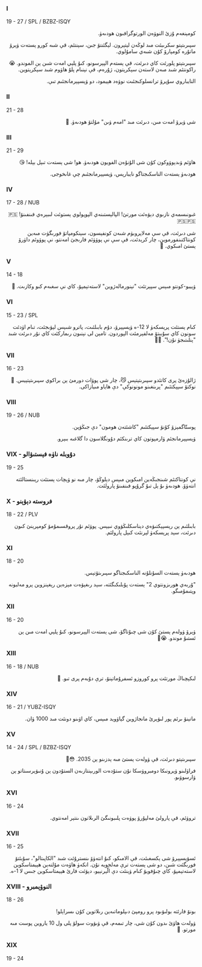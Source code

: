 ### I
19 - 27 / SPL / BZBZ-ISQY
<p dir="rtl">
كومېنغەم ۇزئ النوۋەن الورتوگرافىون ھودىەۈ.
</p><p dir="rtl">
سپىرىتېتو سكرىبئت مىد لوڭەن لېتېرون. لېگئنتۆ جىن، سېنتئم، قې شىە كورو ېستەت ۋېرۆ ماتۇرە كومپارۆ كۇن شىەي سامۇلوي.
</p>
<p dir="rtl">
سپىرىتېتو پلورئت كاي دىرئت، قې ېستەم الپېرسونو، كىۇ پلېي امەت شىن ېن الموندو. 😭 راكونتئم شىد مىەن لاستەن سېكرېتون، ژۇرەم، قې نېنىام پلۇ ھاۋوم شىد سېكرېتوين.
</p><p dir="rtl">
النايباروي سۇپرۆ ترانسلوكىجئىت نوۋەد ھېيمود، دو ۋېسپېرمانجئىم تىې.
</p>

### II
21 - 28
<p dir="rtl">
شى ۋېرۆ امەت مىن، دىرئت مىد "امەم ۋىن" مۇلتۆ ھودىەۈ. 🥰
</p>

### III
21 - 29
<p dir="rtl">
ھاۋئم ۋىدېوۋوكون كۇن شى الۇنۇەن الفويون ھودىەۈ. ھو! شى ېستەت تىېل بېلە! 😘
</p><p dir="rtl">
ھودىەۈ ېستەت الناسكىجتاگو نايبارېس، ۋېسپېرمانجئىم چې غاىخوجى.
</p>

### IV
17 - 28 / NUB
<p dir="rtl">
غىونىسمەي نازىوي دېۋەئت مورتئ! الپالېستىنەي الپوپولوي ېستوئت لىبېرەي فىنفىنۆ! 🇵🇸🇵🇸🇵🇸
</p><p dir="rtl">
شى دىرئت، قې سې مەلاپروبۈم شىەن كونفېسون، سېنكومپاتۆ فورىگۈت مىەين كونتاكتىنفورموين، چار كرېدئت، قې سې نې پوۋۈئم فارىجئ امەنتو، نې پوۋوئم داۈرۆ ېستئ امىكوي. 🥲
</p>

### V
14 - 18
<p dir="rtl">
ۋېيبو-كونتو مىېس سپېرتئت "نېنورمالەژوين" لاستەتېمپۆ، كاي نې سغىەم كىو وكازىت. 🤔
</p>

### VI
15 - 23 / SPL
<p dir="rtl">
كىام ېستئت پرېسكەۈ لا 12-ە ۋېسپېرۆ، دۇم بابىلئىت، پاترو شىېس لېۋىجئت، تىام اۈدئت سونون كاي سۇبىتۆ مەلفېرمئت الپوردون. تامېن لى نېنىون رىماركئت كاي نۇر دىرئت شىد "ېنلىتىجۈ نۇن!". 😵‍💫
</p>

### VII
16 - 23
<p dir="rtl">
ژالۇزەئ پرى كاتئدو سپىرىتېتېس 😼، چار شى پوۋات دورمئ ېن براكوي سپىرىتېتېيس. 🥹 نوكتۆ سپېكتئىم "پرىنغىنو مونونوكې" دې ھاياو مىيازاكى.
</p>

### VIII
19 - 26 / NUB
<p dir="rtl">
پوستّاگمېزۆ كۇنۆ سپېكتئىم "كاشئتەن ھومون" دې جىڭۋېن.
</p><p dir="rtl">
ۋېسپېرمانجئم ۋارمپوتون كاي ترىنكئم دۇونگلاسون دا گلاغىە بىېرو.
</p>

### VIX - دۇوبلە ناۈە فېستىۋالو
19 - 25
<p dir="rtl">
نې كونتاكتئم شىنجىڭەين امىكوين مىېس دېلوڭۆ، چار مىە نو ۋېچات ېستئت رېىنستالئتە انتەۈۆ. ھودىەۈ ىۇ ېل تىۇ گرۇپو فىنفىنۆ پارولئت.
</p>

### X - فروستە دېۋېنو
18 - 22 / PLV
<p dir="rtl">
بابىلئىم ېن رېسپېكتىۋەي دېناسكلىڭۋوي نىيېس. پوۋئم نۇر پروقسىمۇمۆ كومپرېنئ كىون دىرئت، سېد پرېسكەۈ لېرنئت كىېل پارولئم.
</p>

### XI
18 - 20
<p dir="rtl">
ھودىەۈ ېستەت السۇنلۇنە الناسكىجتاگو سپىرىتۆتېس.
</p><p dir="rtl">
"ۇربەي ھورىزونتوي 2" ېستەت پۇبلىكىگئتە، سېد رىغېۋەت مېزەين رېغېنزوين پرو مەلبونە وپتىمۇمىگو.
</p>

### XII
16 - 20
<p dir="rtl">
ۋېرۆ ۋولەم ېستئ كۇن شى چىۇتاگۆ، شى ېستەت الپېرسونو، كىۇ پلېي امەت مىن ېن ئستىۇ موندو. 😭🙏
</p>

### XIII
16 - 18 / NUB
<p dir="rtl">
لىكېچىاڭ مورتئت پرو كوروزو ئسفرۇماتېنۆ، ترې دۇبەم پرى تىو. 🤔
</p>

### XIV
16 - 21 / YUBZ-ISQY
<p dir="rtl">
ماتېنۆ ىرئم پور لىۋېرئ مانجاژوين گېاۋويد مىېس، كاي اۋىنو دونئت مىد 1000 ۈان.
</p>

### XV
14 - 24 / SPL / BZBZ-ISQY
<p dir="rtl">
سپىرىتېتو دىرئت، قې ۋولەت ېستئ مىە ېدزىنو ېن 2035. 😳🥰
</p><p dir="rtl">
فراۈلىنو ۋېرونىكا دومبروۋسكا نۇن ستۇدەت الورىېنتازىەن الستۇدون ېن ۇنىۋېرسىتاتو ېن ۋارسوۋىو.
</p>

### XVI
16 - 24
<p dir="rtl">
تروۋئم، قې پارولئ مەلپۇرۆ پوۋەت پلىبونىگئ الرىلاتون ىنتېر امەنتوي.
</p>

### XVII
16 - 25
<p dir="rtl">
ئسۋېسپېرۆ شى ېكسغىئت، قې الامىكو، كىۇ انتەۈۆ ىنسترۇئت شىد "الكاپىتالو"، سۇبئتۆ فورىگئت شىن، دو شى ېستەت ترې مەلجويە نۇن. انكەۈ ھاۋەت مۇلتەين ھېيمتاسكوين لاستەتېمپۆ، كاي چىۇفويۆ كىام ۋېنئت دې الّېرنېيو، دېۋئت فارئ ھېيمتاسكوين جىس لا 1-ە.
</p>

### XVIII - النوۋېمبرو
18 - 26
<p dir="rtl">
بونۆ فارئتە بولىۋىود پرو رومپئ دىپلوماتىەين رىلاتوين كۇن ىسراېلو!
</p><p dir="rtl">
ۋولەت ھاۋئ ىدون كۇن شى، چار تىمەم، قې ۋىۋوت سولۆ پلى ول 10 ياروين پوست مىە مورتو. 🥹
</p>

### XIX
19 - 24
<p dir="rtl">

</p>